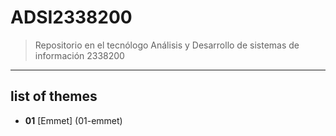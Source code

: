 # ADSI2338200
> Repositorio en el tecnólogo Análisis y Desarrollo de sistemas de información 2338200 
---
## list of themes

- **01** [Emmet] (01-emmet)